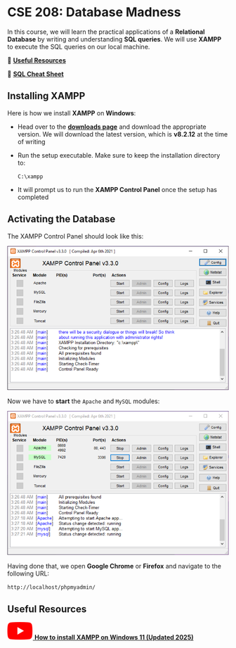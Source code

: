 # CSE 208: Database Madness

In this course, we will learn the practical applications of a **Relational Database** by writing and understanding **SQL queries**. We will use **XAMPP** to execute the SQL queries on our local machine.

📌 [**Useful Resources**](#useful-resources)

📌 [**SQL Cheat Sheet**](./cheatsheet.md)

## Installing XAMPP

Here is how we install **XAMPP** on **Windows**:

-   Head over to the [**downloads page**](https://www.apachefriends.org/download.html) and download the appropriate version. We will download the latest version, which is **v8.2.12** at the time of writing

-   Run the setup executable. Make sure to keep the installation directory to:

    ```
    C:\xampp
    ```

-   It will prompt us to run the **XAMPP Control Panel** once the setup has completed

## Activating the Database

The XAMPP Control Panel should look like this:

![The XAMPP Control Panel UI](images/01.png)

Now we have to **start** the `Apache` and `MySQL` modules:

![Activating the modules](images/02.png)

Having done that, we open **Google Chrome** or **Firefox** and navigate to the following URL:

```
http://localhost/phpmyadmin/
```

## Useful Resources

[![youtube logo](./images/yt.svg) **How to install XAMPP on Windows 11 (Updated 2025)**](https://youtu.be/UjAbsItMPRY)
